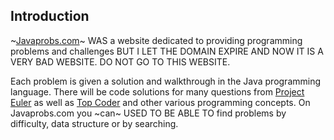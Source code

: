 ## Introduction
~[Javaprobs.com](http://www.javaprobs.com)~ WAS a website dedicated to providing programming problems and
challenges BUT I LET THE DOMAIN EXPIRE AND NOW IT IS A VERY BAD WEBSITE. DO NOT GO TO THIS WEBSITE.  


Each problem is given a solution and walkthrough in the Java programming language.
There will be code solutions for many questions from [Project Euler](http://www.projecteuler.com) as well
as [Top Coder](http://community.topcoder.com/tc?module=ProblemArchive) and other various
programming concepts.  On Javaprobs.com you ~can~ USED TO BE ABLE TO find problems by difficulty, data structure or
by searching.
